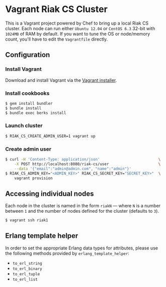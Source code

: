 # Vagrant Riak CS Cluster

This is a Vagrant project powered by Chef to bring up a local Riak CS cluster.
Each node can run either `Ubuntu 12.04` or `CentOS 6.3` 32-bit with `1024MB`
of RAM by default. If you want to tune the OS or node/memory count, you'll
have to edit the `Vagrantfile` directly.

## Configuration

### Install Vagrant

Download and install Vagrant via the
[Vagrant installer](http://downloads.vagrantup.com/).

### Install cookbooks

``` bash
$ gem install bundler
$ bundle install
$ bundle exec berks install
```

### Launch cluster

``` bash
$ RIAK_CS_CREATE_ADMIN_USER=1 vagrant up
```

### Create admin user

``` bash
$ curl -H 'Content-Type: application/json'                          \
    -X POST http://localhost:8080/riak-cs/user                      \
    --data '{"email":"admin@admin.com", "name":"admin"}'
$ RIAK_CS_ADMIN_KEY="<ADMIN_KEY>" RIAK_CS_SECRET_KEY="SECRET_KEY>"  \
    vagrant provision
```

## Accessing individual nodes

Each node in the cluster is named in the form `riakN` — where `N` is a number
between `1` and the number of nodes defined for the cluster (defaults to `3`).

``` bash
$ vagrant ssh riak1
```

## Erlang template helper

In order to set the appropriate Erlang data types for attributes, please use
the following methods provided by `erlang_template_helper`:

* `to_erl_string`
* `to_erl_binary`
* `to_erl_tuple`
* `to_erl_list`
